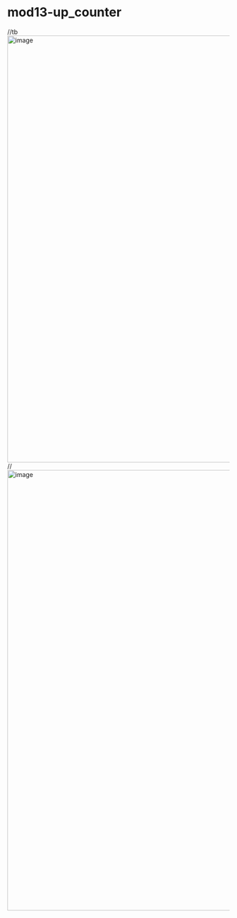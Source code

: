 # mod13-up_counter
//tb
<img width="968" alt="image" src="https://github.com/navi2311/mod13-up_counter/assets/134842758/ab2e7b6e-e483-4656-9354-e16a352463c5">
//
<img width="999" alt="image" src="https://github.com/navi2311/mod13-up_counter/assets/134842758/a94616a5-b5a2-436f-8322-7e420735a24a">
